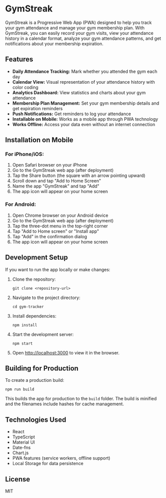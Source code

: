 # GymStreak

GymStreak is a Progressive Web App (PWA) designed to help you track your gym attendance and manage your gym membership plan. With GymStreak, you can easily record your gym visits, view your attendance history in a calendar format, analyze your gym attendance patterns, and get notifications about your membership expiration.

## Features

- **Daily Attendance Tracking:** Mark whether you attended the gym each day
- **Calendar View:** Visual representation of your attendance history with color coding
- **Analytics Dashboard:** View statistics and charts about your gym attendance
- **Membership Plan Management:** Set your gym membership details and get expiration reminders
- **Push Notifications:** Get reminders to log your attendance
- **Installable on Mobile:** Works as a mobile app through PWA technology
- **Works Offline:** Access your data even without an internet connection

## Installation on Mobile

### For iPhone/iOS:

1. Open Safari browser on your iPhone
2. Go to the GymStreak web app (after deployment)
3. Tap the Share button (the square with an arrow pointing upward)
4. Scroll down and tap "Add to Home Screen"
5. Name the app "GymStreak" and tap "Add"
6. The app icon will appear on your home screen

### For Android:

1. Open Chrome browser on your Android device
2. Go to the GymStreak web app (after deployment)
3. Tap the three-dot menu in the top-right corner
4. Tap "Add to Home screen" or "Install app"
5. Tap "Add" in the confirmation dialog
6. The app icon will appear on your home screen

## Development Setup

If you want to run the app locally or make changes:

1. Clone the repository:
   ```
   git clone <repository-url>
   ```

2. Navigate to the project directory:
   ```
   cd gym-tracker
   ```

3. Install dependencies:
   ```
   npm install
   ```

4. Start the development server:
   ```
   npm start
   ```

5. Open [http://localhost:3000](http://localhost:3000) to view it in the browser.

## Building for Production

To create a production build:

```
npm run build
```

This builds the app for production to the `build` folder. The build is minified and the filenames include hashes for cache management.

## Technologies Used

- React
- TypeScript
- Material UI
- Date-fns
- Chart.js
- PWA features (service workers, offline support)
- Local Storage for data persistence

## License

MIT
